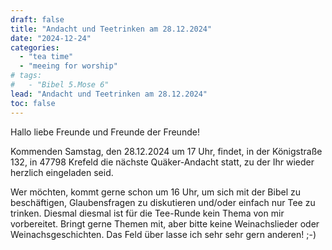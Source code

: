 ```yaml
---
draft: false
title: "Andacht und Teetrinken am 28.12.2024"
date: "2024-12-24"
categories:
  - "tea time"
  - "meeing for worship"
# tags:
#   - "Bibel 5.Mose 6"
lead: "Andacht und Teetrinken am 28.12.2024"
toc: false
---
```


Hallo liebe Freunde und Freunde der Freunde!

Kommenden Samstag, den 28.12.2024 um 17 Uhr, findet, in der Königstraße 132, in 47798 Krefeld die nächste Quäker-Andacht statt, zu der Ihr wieder herzlich eingeladen seid.

Wer möchten, kommt gerne schon um 16 Uhr, um sich mit der Bibel zu beschäftigen, Glaubensfragen zu diskutieren und/oder einfach nur Tee zu trinken. Diesmal diesmal ist für die Tee-Runde kein Thema von mir vorbereitet. Bringt gerne Themen mit, aber bitte keine Weinachslieder oder Weinachsgeschichten. Das Feld über lasse ich sehr sehr gern anderen! ;-)




